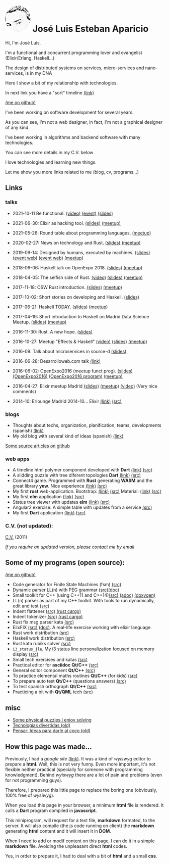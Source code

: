 # ![jleahred](images/jleahred2s.jpeg) José Luis Esteban Aparicio



Hi, I'm José Luis,

I'm a functional and concurrent programming lover and evangelist (Elixir/Erlang, Haskell...)

The design of distributed systems on services, micro-services and nano-services, is in my DNA 

Here I show a bit of my relationship with technologies.

In next link you have a "sort" timeline [(link)](timeline/index.html)

[(me on github)](https://github.com/jleahred)


I've been working on software development for several years.

As you can see, I'm not a web designer, in fact, I'm not a graphical designer of any kind.

I've been working in algorithms and backend software with many technologies.

You can see more details in my C.V. below

I love technologies and learning new things.

Let me show you more links related to me (blog, cv, programs...)



## Links


### talks

* 2021-10-11 Be functional. [(video)](https://youtu.be/NPaBtQC7OVM?t=3991)  [(event)](https://worldparty.hackmadrid.org/agenda.html#agenda) [(slides)](https://docs.google.com/presentation/d/1MK-VAUylNwCudg4F0uMbE5IOCA0LzF4hBPq9er2kvtM/edit?usp=sharing)


* 2021-06-30: Elixir as hacking tool. [(slides)](https://docs.google.com/presentation/d/1HO_KxGNiV5xwxisXubYQvZKarwmKSnNc87IOXp-oUYU/edit?usp=sharing) [(meetup)](https://www.meetup.com/HackMadrid-27/events/278077525/)

* 2021-05-26: Round table about programming languages. [(meetup)](https://www.meetup.com/HackMadrid-27/events/277999877)

* 2020-02-27: News on technology and Rust. [(slides)](https://docs.google.com/presentation/d/1pGpbLb8LvKY0Us7Q35iTDNn_4VJObprBzXxgmGk4bRs/edit?usp=sharing) [(meetup)](https://www.meetup.com/MadRust/events/268809325/)


* 2019-09-14: Designed by humans, executed by machines. [(slides)](https://docs.google.com/presentation/d/1tfDCtsWi8jRTSYI7vxHxrBoWon74sZblCm4lcAzjfdE/edit?usp=sharing) [(event web)](http://www.lanavemadrid.com/event/tech-party-2019/) [(event web)](https://techparty.online/) [(meetup)](https://www.meetup.com/es-ES/HackMadrid-27/events/264141485/)

* 2018-06-06: Haskell talk on OpenExpo 2018. [(slides)](https://docs.google.com/presentation/d/1dhlLmtnq7J_TGpG4ptypHLoEhmexVC6uP7cQeqdyZAc/edit?usp=sharing) [(meetup)](https://www.meetup.com/Haskell-MAD/events/251207893/)

* 2018-04-05: The selfish side of Rust. [(video)](https://youtu.be/xokT905_X2Q?t=2733)  [(slides)](https://docs.google.com/presentation/d/1NzVkuqu8Mah48L1J2NJxD0JQ2qbsjL_VJCs4u9Fv5lw/edit?usp=sharing) [(meetup)](https://www.meetup.com/es-ES/MadRust/events/248884690/)

* 2017-11-18: OSW Rust introduction. [(slides)](https://docs.google.com/presentation/d/1I1RxMsQRKPsHfHwfJ1_-IZom7LuYuCbMh0vt-CEC0Kk/edit?usp=sharing) [(meetup)](https://www.meetup.com/es-ES/Open-Source-Weekends/events/244685943/)

* 2017-10-02: Short stories on developing and Haskell. [(slides)](https://docs.google.com/presentation/d/1Cjfi_EWhm2wYhiNoV7VsHaTuN1v6K88qE0NgImL5RDM/edit?usp=sharing)

* 2017-06-21: Haskell TODAY. [(slides)](https://docs.google.com/presentation/d/1kc_P-tE9LnN-oZpvbmijEH3ogC3dNiLyqXpHZyMpul0/edit?usp=sharing)  [(meetup)](https://www.meetup.com/Haskell-MAD/events/240663770/)


* 2017-04-19: Short introduction to Haskell on Madrid Data Science Meetup. [(slides)](https://docs.google.com/presentation/d/1HIakWOKLuK_5q8IPhP-P3L4mVi8KX06J2CE1Z8uVqjE/edit#slide=id.g1d81a17347_0_836)  [(meetup)](https://www.meetup.com/Haskell-MAD/events/239103965/)


* 2016-11-30: Rust. A new hope. [(slides)](https://docs.google.com/presentation/d/1UjRLpgGLi0eYD4ZTxuoL1cmZPp0fKFixTNuWqxiM8wU/edit?usp=sharing)


* 2016-10-27: Meetup "Effects & Haskell" [(video)](https://www.youtube.com/watch?v=s6eLE0fZDuM&list=PL0bR48K8xUg5AlSGoO2bi-opioe-6sv4I) [(slides)](https://docs.google.com/presentation/d/1LIewEHMYjU5I646c_JJqZmwNqA0AMC8SgqA0DC6DGXo/edit) [(meetup)](https://www.meetup.com/Haskell-MAD/events/234814002/)

* 2016-09: Talk about microservices in source-d [(slides)](https://docs.google.com/presentation/d/1XA1eDX34V5Wy-Pf46EY8yZepCZAzjlnITSlXRH85Wbs/edit?usp=sharing)

* 2016-06-28: Desarrolloweb.com talk [(link)](https://www.youtube.com/watch?v=_stVvsLLm6o&feature=youtu.be)

* 2016-06-02: OpenExpo2016 (meetup funct prog). [(slides)](https://docs.google.com/presentation/d/1JznL2c1WZqWfsyFPy1BYS0VL0VuJqN33k7oldaEK_a0/edit?usp=sharing) [(OpenExpo2016)](http://www.openexpo.es/openexpo-2016/ponentes-2016) [(OpenExpo2016 program)](http://www.openexpo.es/openexpo-2016/programa-horario)  [(meetup)](http://www.meetup.com/Haskell-MAD/events/230564520/)


* 2016-04-27: Elixir meetup Madrid [(slides)](https://docs.google.com/presentation/d/13pARtd4MKpr0vMFTkYsgnIie0KpkUQAPnPamFiKOPxY/edit?usp=sharing) [(meetup)](http://www.meetup.com/Madrid-Elixir/events/230312000/) [(video)](https://www.youtube.com/watch?v=kQgwHUrmqlo) (Very nice comments)

* 2014-10: Erlounge Madrid 2014-10... Elixir [(link)](talks/elixir-2014-10.html) [(src)](https://github.com/jleahred/talks/tree/master/elixir_2014-10)



### blogs

* Thoughts about techs, organization, planification, teams, developments (spanish) [(link)](http://departamentodesarrollo.blogspot.com.es/)
* My old blog with several kind of ideas (spanish) [(link)](http://joseluisestebanaparicio.blogspot.com/)

[Some source articles on github](https://github.com/jleahred/blogs)


### web apps

* A timeline html polymer component developed with **Dart** [(link)](timeline/index.html) [(src)](https://github.com/jleahred/timeline)
* A slidding puzzle with tree diferent topologies **Dart**  [(link)](apps/puzzle3t/index.html) [(src)](https://github.com/jleahred/puzzle3t)
* Connect4 game. Programmed with **Rust** generating **WASM** and the great library **yew**. Nice experience  [(link)](apps/connect4/index.html) [(src)](https://github.com/jleahred/connect4)
* My first **rust** web-application. Bootstrap: [(link)](apps/calculator_rust/index.html) [(src)](https://github.com/jleahred/katas/tree/master/web/wasm/calculator) Material: [(link)](apps/calculator_rust_md/index.html) [(src)](https://github.com/jleahred/katas/tree/master/web/wasm/calculator_md)
* My first **elm** application [(link)](apps/calculator/calculator.html) [(src)](https://github.com/jleahred/katas/tree/master/langs/elm/calculator)
* Status tree viewer with updates **elm** [(link)](apps/status_tree/index.html) [(src)](https://github.com/jleahred/katas/tree/master/langs/elm/status_tree)
* Angular2 exercise. A simple table with updates from a service  [(src)](https://github.com/jleahred/katas/tree/master/web/angular2/ws_table_proto)
* My first **Dart** application [(link)](apps/hello_world/index.html) [(src)](https://github.com/jleahred/dart_hello_world)


### C.V. (not updated):

[C.V.](https://drive.google.com/file/d/0B6qpsfY_cLaaeVNnenZFUERuR28/view?usp=sharing) (2011)

_If you require an updated version, please contact me by email_



## Some of my programs (open source):

[(me on github)](https://github.com/jleahred)


* Code generator for Finite State Machines (fsm) [(src)](https://github.com/jleahred/fsm_gen)
* Dynamic parser LL(n) with PEG grammar [(src)](https://github.com/jleahred/dynparser)[(doc)](https://docs.rs/dynparser/)
* Small toolkit for C++ (using C++11 and C++14)[(src)](https://github.com/jleahred/jle_cpp_tk)
[(adoc)](jle_cpp_tk.doc/jle_cpp_tk.html)
[(doxygen)](jle_cpp_tk.doc/index.html)
* LL(n) parser as part of my C++ toolkit. With tools to run dynamically, edit and test [(src)](https://github.com/jleahred/jle_cpp_tk/tree/master/src/core/hp)
* Indent flattener [(src)](https://github.com/jleahred/indentation_flattener) [(rust cargo)](https://crates.io/crates/indentation_flattener)
* Indent tokenizer [(src)](https://github.com/jleahred/indent_tokenizer) [(rust cargo)](https://crates.io/crates/indent_tokenizer)
* Rust fix msg parser kata [(src)](https://github.com/jleahred/katas/tree/master/langs/rust/rustfix)
* ElixFIX [(src)](https://github.com/jleahred/elixfix) [(doc)](http://jleahred.github.io/elixfix.doc/readme.html). A real-life exercise working with elixir language.
* Rust work distribution [(src)](https://github.com/jleahred/katas/tree/master/langs/rust/machine_revisions_problem)
* Haskell work distribution [(src)](https://github.com/jleahred/katas/tree/master/langs/haskell/machine_revisions_problem)
* Rust kata rubiks solver [(src)](https://github.com/jleahred/katas/tree/master/langs/rust/rubiks_solver)
* `i3_status_jle`. My i3 status line personalization focused on memory display [(src)](https://github.com/jleahred/i3_status_jle)
* Small tech exercises and katas [(src)](https://github.com/jleahred/katas)
* Practical editor for **asciidoc** **Qt/C++** [(src)](https://github.com/jleahred/qadoc)
* General editor component **Qt/C++** [(src)](https://github.com/jleahred/mqeditor)
* To practice elemental maths routines **Qt/C++** (for kids) [(src)](https://github.com/jleahred/kids-math-practice)
* To prepare auto test **Qt/C++** (questions answers) [(src)](https://github.com/jleahred/mq-auto-test)
* To test spanish orthograph **Qt/C++** [(src)](https://github.com/jleahred/ortograph)
* Practicing a bit with **Qt/QML** tech [(src)](https://github.com/jleahred/qml-learning)


## misc

* [Some physical puzzles I enjoy solving](puzzles/puzzles.html)
* [Tecnologías divertidas (old)](http://departamentodesarrollo.blogspot.com.es/2012/11/tecnologias-divertidas.html)
* [Pensar: Ideas para darle al coco (old)](https://sites.google.com/site/joseluisestebanaparicio/pensar)



## How this page was made...

Previously, I had a _google site_ [(link)](https://sites.google.com/site/joseluisestebanaparicio/home). It was a kind
of _wyiswyg_ editor to prepare a **html**. Well, this is not very funny.
Even more important, it's not flexible neither practical (specially for someone with programming knowledgment). Behind _wyiswyg_
there are a lot of pain and problems (even for not programming guys).

Therefore, I prepared this little page to replace the boring one (obviously, 100% free of _wysiwyg_).

When you load this page in your browser, a minimum **html** file is rendered. It calls a **Dart** program compiled
in **javascript**.

This miniprogram, will request for a text file, **markdown** formated, to the server. It will also
compile (the js code running on client) the **markdown** generating **html** content and it will insert it in **DOM**.

When I need to add or modif content on this page, I can do it in a simple **markdown** file. Avoiding the unpleasant
direct **html** codes.

Yes, in order to prepare it, I had to deal with a bit of **html** and a small **css**.

